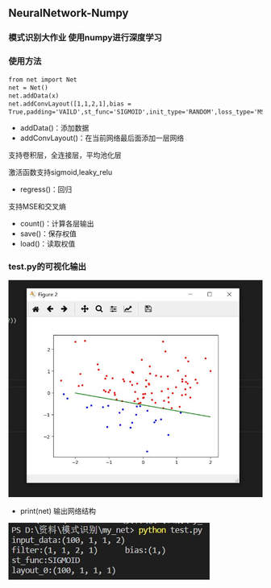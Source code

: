 ## NeuralNetwork-Numpy
### 模式识别大作业 使用numpy进行深度学习

### 使用方法
```
from net import Net
net = Net()
net.addData(x)
net.addConvLayout([1,1,2,1],bias = True,padding='VAILD',st_func='SIGMOID',init_type='RANDOM',loss_type='MSE')
```
- addData()：添加数据
- addConvLayout()：在当前网络最后面添加一层网络
  
支持卷积层，全连接层，平均池化层

激活函数支持sigmoid,leaky_relu

- regress()：回归

支持MSE和交叉熵

- count()：计算各层输出
- save()：保存权值
- load()：读取权值
### test.py的可视化输出

![pic_1](1.JPG)

- print(net) 输出网络结构

![pic_2](2.JPG)